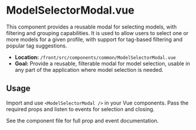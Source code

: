 # ModelSelectorModal.vue

This component provides a reusable modal for selecting models, with filtering and grouping capabilities. It is used to allow users to select one or more models for a given profile, with support for tag-based filtering and popular tag suggestions.

- **Location:** `/front/src/components/common/ModelSelectorModal.vue`
- **Goal:** Provide a reusable, filterable modal for model selection, usable in any part of the application where model selection is needed.

## Usage

Import and use `<ModelSelectorModal />` in your Vue components. Pass the required props and listen to events for selection and closing.

See the component file for full prop and event documentation.

